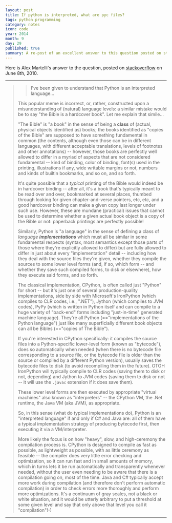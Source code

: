 ```yaml
---
layout: post
title: If python is interpreted, what are pyc files?
tags: python programming
category: notes
icon: code
year: 2014
month: 9
day: 29
published: true
summary: A re-post of an excellent answer to this question posted on stack overflow.
---
```


Here is Alex Martelli's answer to the question, posted on [stackoverflow](http://stackoverflow.com/questions/2998215/if-python-is-interpreted-what-are-pyc-files) on June 8th, 2010.

-------------------------------------
> >    I've been given to understand that Python is an interpreted language...
>
> This popular meme is incorrect, or, rather, constructed upon a misunderstanding of (natural) language levels: a similar mistake would be to say "the Bible is a hardcover book". Let me explain that simile...
> 
> "The Bible" is "a book" in the sense of being a **class** of (actual, physical objects identified as) books; the books identified as "copies of the Bible" are supposed to have something fundamental in common (the contents, although even those can be in different languages, with different acceptable translations, levels of footnotes and other annotations) -- however, those books are perfectly well allowed to differ in a myriad of aspects that are not considered fundamental -- kind of binding, color of binding, font(s) used in the printing, illustrations if any, wide writable margins or not, numbers and kinds of builtin bookmarks, and so on, and so forth.
> 
> It's quite possible that a _typical_ printing of the Bible would indeed be in hardcover binding -- after all, it's a book that's typically meant to be read over and over, bookmarked at several places, thumbed through looking for given chapter-and-verse pointers, etc, etc, and a good hardcover binding can make a given copy last longer under such use. However, these are mundane (practical) issues that cannot be used to determine whether a given actual book object is a copy of the Bible or not: paperback printings are perfectly possible!
> 
> Similarly, Python is "a language" in the sense of defining a class of _language **implementations**_ which must all be similar in some fundamental respects (syntax, most semantics except those parts of those where they're explicitly allowed to differ) but are fully allowed to differ in just about every "implementation" detail -- including how they deal with the source files they're given, whether they compile the sources to some lower level forms (and, if so, which form -- and whether they save such compiled forms, to disk or elsewhere), how they execute said forms, and so forth.
> 
> The classical implementation, CPython, is often called just "Python" for short -- but it's just one of several production-quality implementations, side by side with Microsoft's IronPython (which compiles to CLR codes, i.e., ".NET"), Jython (which compiles to JVM codes), PyPy (which is written in Python itself and can compile to a huge variety of "back-end" forms including "just-in-time" generated machine language). They're all Python (=="implementations of the Python language") just like many superficially different book objects can all be Bibles (=="copies of The Bible").
> 
> If you're interested in CPython specifically: it compiles the source files into a Python-specific lower-level form (known as "bytecode"), does so automatically when needed (when there is no bytecode file corresponding to a source file, or the bytecode file is older than the source or compiled by a different Python version), usually saves the bytecode files to disk (to avoid recompiling them in the future). OTOH IronPython will typically compile to CLR codes (saving them to disk or not, depending) and Jython to JVM codes (saving them to disk or not -- it will use the ``.javac`` extension if it does save them).
> 
> These lower level forms are then executed by appropriate "virtual machines" also known as "interpreters" -- the CPython VM, the .Net runtime, the Java VM (aka JVM), as appropriate.
> 
> So, in this sense (what do typical implementations do), Python is an "interpreted language" if and only if C# and Java are: all of them have a typical implementation strategy of producing bytecode first, then executing it via a VM/interpreter.
> 
> More likely the focus is on how "heavy", slow, and high-ceremony the compilation process is. CPython is designed to compile as fast as possible, as lightweight as possible, with as little ceremony as feasible -- the compiler does very little error checking and optimization, so it can run fast and in small amounts of memory, which in turns lets it be run automatically and transparently whenever needed, without the user even needing to be aware that there is a compilation going on, most of the time. Java and C# typically accept more work during compilation (and therefore don't perform automatic compilation) in order to check errors more thoroughly and perform more optimizations. It's a continuum of gray scales, not a black or white situation, and it would be utterly arbitrary to put a threshold at some given level and say that only above that level you call it "compilation"!-)
> 
-------------------------------------
